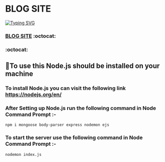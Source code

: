 # BLOG SITE

[![Typing SVG](https://readme-typing-svg.herokuapp.com/?lines=Checkout+This+Amazing+WebApp;It+is+made+using+Javascript+Bootstrap;And+Express+at+server+side; )](https://git.io/typing-svg)
###  [BLOG SITE](https://basic-blog-site.herokuapp.com/) :octocat:

###  :octocat:

## 📎To use this Node.js should be installed on your machine
###   To install Node.js you can visit the following link https://nodejs.org/en/
### After Setting up Node.js run the following command in Node Command Prompt :-

```
npm i mongoose body-parser express nodemon ejs
```
### To start the server use the following command in Node Command Prompt :-
```
nodemon index.js
```

